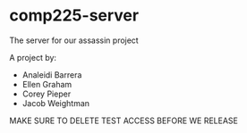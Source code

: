 # comp225-server
The server for our assassin project

A project by:
* Analeidi Barrera
* Ellen Graham
* Corey Pieper
* Jacob Weightman


MAKE SURE TO DELETE TEST ACCESS BEFORE WE RELEASE
